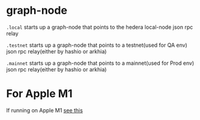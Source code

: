 # graph-node

`.local` starts up a graph-node that points to the hedera local-node json rpc relay

`.testnet` starts up a graph-node that points to a testnet(used for QA env) json rpc relay(either by hashio or arkhia)

`.mainnet` starts up a graph-node that points to a mainnet(used for Prod env) json rpc relay(either by hashio or arkhia)


# For Apple M1

If running on Apple M1 [see this](https://github.com/graphprotocol/graph-node/tree/master/docker#running-graph-node-on-an-macbook-m1)

